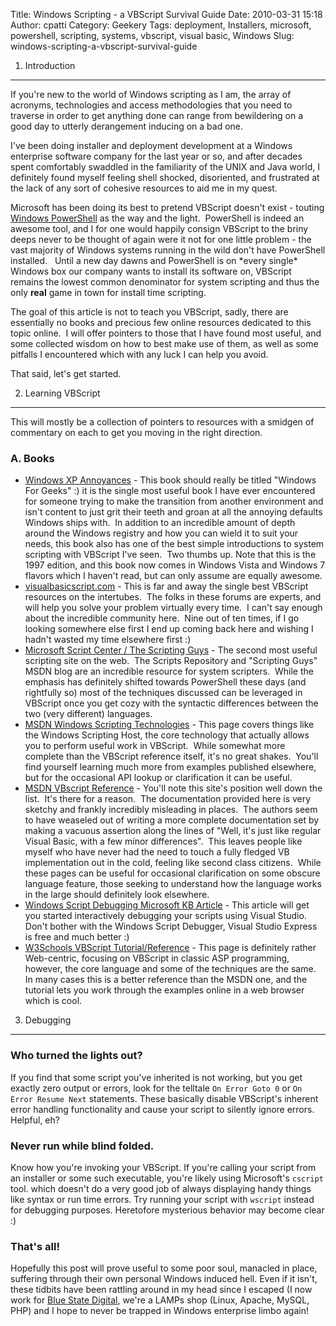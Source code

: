 Title: Windows Scripting - a VBScript Survival Guide
Date: 2010-03-31 15:18
Author: cpatti
Category: Geekery
Tags: deployment, Installers, microsoft, powershell, scripting, systems, vbscript, visual basic, Windows
Slug: windows-scripting-a-vbscript-survival-guide

1. Introduction
---------------

If you're new to the world of Windows scripting as I am, the array of
acronyms, technologies and access methodologies that you need to
traverse in order to get anything done can range from bewildering on a
good day to utterly derangement inducing on a bad one.

<!--more-->  
I've been doing installer and deployment development at a Windows
enterprise software company for the last year or so, and after decades
spent comfortably swaddled in the familiarity of the UNIX and Java
world, I definitely found myself feeling shell shocked, disoriented, and
frustrated at the lack of any sort of cohesive resources to aid me in my
quest.

Microsoft has been doing its best to pretend VBScript doesn't exist -
touting [Windows
PowerShell](http://blogs.msdn.com/PowerShell/ "Windows PowerShell") as
the way and the light.  PowerShell is indeed an awesome tool, and I for
one would happily consign VBScript to the briny deeps never to be
thought of again were it not for one little problem - the vast majority
of Windows systems running in the wild don't have PowerShell
installed.   Until a new day dawns and PowerShell is on \*every single\*
Windows box our company wants to install its software on, VBScript
remains the lowest common denominator for system scripting and thus the
only **real** game in town for install time scripting.

The goal of this article is not to teach you VBScript, sadly, there are
essentially no books and precious few online resources dedicated to this
topic online.  I will offer pointers to those that I have found most
useful, and some collected wisdom on how to best make use of them, as
well as some pitfalls I encountered which with any luck I can help you
avoid.

That said, let's get started.

2. Learning VBScript
--------------------

This will mostly be a collection of pointers to resources with a smidgen
of commentary on each to get you moving in the right direction.

### A. Books

-   [Windows XP
    Annoyances](http://www.amazon.com/Windows-XP-Annoyances-Geeks-2nd/dp/0596008767/ref=sr_1_1?ie=UTF8&s=books&qid=1270065442&sr=8-1 "Windows XP Annoyances") -
    This book should really be titled "Windows For Geeks" :) it is the
    single most useful book I have ever encountered for someone trying
    to make the transition from another environment and isn't content to
    just grit their teeth and groan at all the annoying defaults Windows
    ships with.  In addition to an incredible amount of depth around the
    Windows registry and how you can wield it to suit your needs, this
    book also has one of the best simple introductions to system
    scripting with VBScript I've seen.  Two thumbs up. Note that this is
    the 1997 edition, and this book now comes in Windows Vista and
    Windows 7 flavors which I haven't read, but can only assume are
    equally awesome.
-   [visualbasicscript.com](http://www.visualbasicscript.com/ "VBScript Forums") -
    This is far and away the single best VBScript resources on the
    intertubes.  The folks in these forums are experts, and will help
    you solve your problem virtually every time.  I can't say enough
    about the incredible community here.  Nine out of ten times, if I go
    looking somewhere else first I end up coming back here and wishing I
    hadn't wasted my time elsewhere first :)
-   [Microsoft Script Center / The Scripting
    Guys](http://technet.microsoft.com/en-us/scriptcenter/default.aspx "The Scripting Guys") -
    The second most useful scripting site on the web.  The Scripts
    Repository and "Scripting Guys" MSDN blog are an incredible resource
    for system scripters.  While the emphasis has definitely shifted
    towards PowerShell these days (and rightfully so) most of the
    techniques discussed can be leveraged in VBScript once you get cozy
    with the syntactic differences between the two (very different)
    languages.
-   [MSDN Windows Scripting
    Technologies](http://msdn.microsoft.com/en-us/library/d1et7k7c%28v=VS.85%29.aspx) -
    This page covers things like the Windows Scripting Host, the core
    technology that actually allows you to perform useful work in
    VBScript.  While somewhat more complete than the VBScript reference
    itself, it's no great shakes.  You'll find yourself learning much
    more from examples published elsewhere, but for the occasional API
    lookup or clarification it can be useful.
-   [MSDN VBscript
    Reference](http://msdn.microsoft.com/en-us/library/t0aew7h6%28VS.85%29.aspx "VBScript Reference") -
    You'll note this site's position well down the list.  It's there for
    a reason.  The documentation provided here is very sketchy and
    frankly incredibly misleading in places.  The authors seem to have
    weaseled out of writing a more complete documentation set by making
    a vacuous assertion along the lines of "Well, it's just like regular
    Visual Basic, with a few minor differences".  This leaves people
    like myself who have never had the need to touch a fully fledged VB
    implementation out in the cold, feeling like second class citizens. 
    While these pages can be useful for occasional clarification on some
    obscure language feature, those seeking to understand how the
    language works in the large should definitely look elsewhere.
-   [Windows Script Debugging Microsoft KB
    Article](http://support.microsoft.com/kb/308364) - This article will
    get you started interactively debugging your scripts using Visual
    Studio.  Don't bother with the Windows Script Debugger, Visual
    Studio Express is free and much better :)
-   [W3Schools VBScript
    Tutorial/Reference](http://www.w3schools.com/vbscript/default.asp) -
    This page is definitely rather Web-centric, focusing on VBScript in
    classic ASP programming, however, the core language and some of the
    techniques are the same.  In many cases this is a better reference
    than the MSDN one, and the tutorial lets you work through the
    examples online in a web browser which is cool.

3. Debugging
------------

### Who turned the lights out?

If you find that some script you've inherited is not working, but you
get exactly zero output or errors, look for the telltale
`On Error Goto 0` or `On Error Resume Next` statements. These basically
disable VBScript's inherent error handling functionality and cause your
script to silently ignore errors. Helpful, eh?

### Never run while blind folded.

Know how you're invoking your VBScript. If you're calling your script
from an installer or some such executable, you're likely using
Microsoft's `cscript` tool. which doesn't do a very good job of always
displaying handy things like syntax or run time errors. Try running your
script with `wscript` instead for debugging purposes. Heretofore
mysterious behavior may become clear :)

### That's all!

Hopefully this post will prove useful to some poor soul, manacled in
place, suffering through their own personal Windows induced hell. Even
if it isn't, these tidbits have been rattling around in my head since I
escaped (I now work for [Blue State
Digital](http://www.bluestatedigital.com "Blue State Digital: Design. Strategy. Technology"),
we're a LAMPs shop (Linux, Apache, MySQL, PHP) and I hope to never be
trapped in Windows enterprise limbo again!

